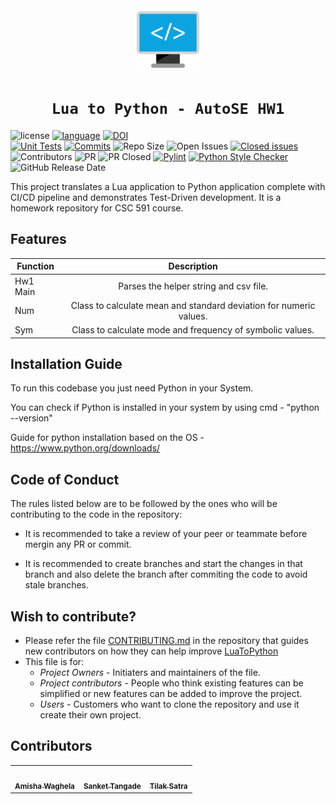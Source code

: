 
<div align="center">
 <img src="./docs/code.svg" width="100px"></img>


 # `Lua to Python - AutoSE HW1`
 </div>

![license](https://img.shields.io/github/license/amisha-w/AutoSE-HW1-Lua)
[![language](https://img.shields.io/github/languages/top/amisha-w/AutoSE-HW1-Lua)](https://github.com/amisha-w/AutoSE-HW1-Lua/search?l=python)
[![DOI](https://zenodo.org/badge/DOI/10.5281/zenodo.7567006.svg)](https://doi.org/10.5281/zenodo.7567006)<br>
[![Unit Tests](https://img.shields.io/github/actions/workflow/status/amisha-w/AutoSE-HW1-Lua/tests.yml?label=Unit%20Tests)](https://github.com/amisha-w/AutoSE-HW1-Lua/actions/workflows/tests.yml)
[![Commits](https://img.shields.io/github/commit-activity/w/amisha-w/AutoSE-HW1-Lua)](https://github.com/amisha-w/AutoSE-HW1-Lua/graphs/commit-activity)
![Repo Size](https://img.shields.io/github/repo-size/amisha-w/AutoSE-HW1-Lua)
![Open Issues](https://img.shields.io/github/issues/amisha-w/AutoSE-HW1-Lua)
[![Closed issues](https://img.shields.io/github/issues-closed-raw/amisha-w/AutoSE-HW1-Lua)](https://github.com/amisha-w/AutoSE-HW1-Lua/issues?q=is%3Aissue+is%3Aclosed)
![Contributors](https://img.shields.io/github/contributors/amisha-w/AutoSE-HW1-Lua?color=cyan)
![PR](https://img.shields.io/github/issues-pr/amisha-w/AutoSE-HW1-Lua?color=red)
![PR Closed](https://img.shields.io/github/issues-pr-closed-raw/amisha-w/AutoSE-HW1-lua?color=red)
[![Pylint](https://img.shields.io/github/actions/workflow/status/amisha-w/AutoSE-HW1-Lua/pylint.yml?label=Pylint)](https://github.com/amisha-w/AutoSE-HW1-Lua/actions/workflows/pylint.yml)
[![Python Style Checker](https://img.shields.io/github/actions/workflow/status/amisha-w/AutoSE-HW1-Lua/style_checker.yml?label=Style%20Checker)](https://github.com/amisha-w/AutoSE-HW1-Lua/actions/workflows/style_checker.yml)
![GitHub Release Date](https://img.shields.io/github/release-date/amisha-w/AutoSE-HW1-Lua)<br/>

This project translates a Lua application to Python application complete with CI/CD pipeline and demonstrates Test-Driven development. It is a homework repository for CSC 591 course. 


## Features
| Function      |Description    |
| ------------- |:-------------:|
| Hw1 Main       | Parses the helper string and csv file. |
| Num       | Class to calculate mean and standard deviation for numeric values. |
| Sym      | Class to calculate mode and frequency of symbolic values. |


## Installation Guide

To run this codebase you just need Python in your System.

You can check if Python is installed in your system by using cmd - "python --version"

Guide for python installation based on the OS - https://www.python.org/downloads/

## Code of Conduct

The rules listed below are to be followed by the ones who will be contributing to the code in the repository:

- It is recommended to take a review of your peer or teammate before mergin any PR or commit.

- It is recommended to create branches and start the changes in that branch and also delete the branch after commiting the code to avoid stale branches.


## Wish to contribute?
- Please refer the file [CONTRIBUTING.md](https://github.com/amisha-w//AutoSE-HW1-Lua/blob/main/CONTRIBUTING.md) in the repository that guides new contributors on how they can help improve [LuaToPython](https://github.com/amisha-w//AutoSE-HW1-Lua)
- This file is for:
  - _Project Owners_ - Initiaters and maintainers of the file.
  - _Project contributors_ - People who think existing features can be simplified or new features can be added to improve the project.
  - _Users_ - Customers who want to clone the repository and use it create their own project.


## Contributors
  
<table>
  <tr>
  <td align="center"><a href="https://github.com/amisha-w"><img src="https://avatars.githubusercontent.com/amisha-w" width="100px;" alt=""/><br /><sub><b>Amisha Waghela</b></sub></a></td>
  <td align="center"><a href="https://github.com/sankettangade"><img src="https://avatars.githubusercontent.com/sankettangade" width="100px;" alt=""/><br /><sub><b>Sanket Tangade</b></sub></a></td>
  <td align="center"><a href="https://github.com/tilaksatra"><img src="https://avatars.githubusercontent.com/tilaksatra" width="100px;" alt=""/><br /><sub><b>Tilak Satra</b></sub></a></td>
  </tr>
</table>


